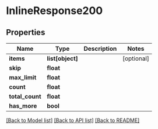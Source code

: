 # InlineResponse200

## Properties
Name | Type | Description | Notes
------------ | ------------- | ------------- | -------------
**items** | **list[object]** |  | [optional]
**skip** | **float** |  |
**max_limit** | **float** |  |
**count** | **float** |  |
**total_count** | **float** |  |
**has_more** | **bool** |  |

[[Back to Model list]](../README.md#documentation-for-models) [[Back to API list]](../README.md#documentation-for-api-endpoints) [[Back to README]](../README.md)
